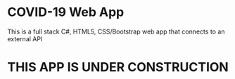 # COVID-19 Web App

This is a full stack C#, HTML5, CSS/Bootstrap web app that connects to an external API 


# THIS APP IS UNDER CONSTRUCTION

